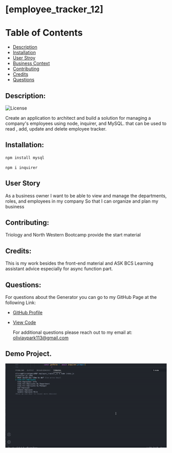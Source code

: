 # [employee_tracker_12]

  # Table of Contents 

 - [Description](#description)
 - [Installation](#installation)
 - [User Stroy](#userstory)
  - [Business Context](#businesscontext)
 - [Contributing](#contributing)
 - [Credits](#credits)
 - [Questions](#questions)

##  Description:

  ![License](https://img.shields.io/badge/License-MIT-blue)

Create an application to architect and build a solution for managing a company's employees using node, inquirer, and MySQL.
that can be used to read , add, update and delete employee tracker.

## Installation:

`npm install mysql`

`npm i inquirer`

## User Story

As a business owner
I want to be able to view and manage the departments, roles, and employees in my company
So that I can organize and plan my business

## Contributing:

Triology and North Western Bootcamp provide the start material 

 ## Credits:

 This is my work besides the front-end material and ASK BCS Learning assistant advice especially for async function part.


 ## Questions:

 For questions about the Generator you can go to my GitHub Page at the following Link:

 - [GitHub Profile](https://github.com/Oliviapark113)

 - [View Code](https://github.com/Oliviapark113/employee_tracker_12)

   For additional questions please reach out to my email at: oliviaypark113@gmail.com

  ## Demo Project.

  ![Demo in gif](Demo.gif)


